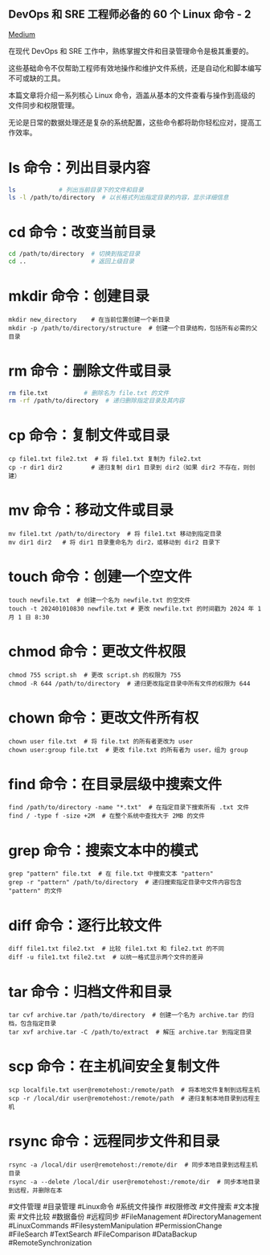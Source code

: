 ## DevOps 和 SRE 工程师必备的 60 个 Linux 命令 - 2

[Medium](https://andybowu.medium.com/)

在现代 DevOps 和 SRE 工作中，熟练掌握文件和目录管理命令是极其重要的。

这些基础命令不仅帮助工程师有效地操作和维护文件系统，还是自动化和脚本编写不可或缺的工具。

本篇文章将介绍一系列核心 Linux 命令，涵盖从基本的文件查看与操作到高级的文件同步和权限管理。

无论是日常的数据处理还是复杂的系统配置，这些命令都将助你轻松应对，提高工作效率。

# ls 命令：列出目录内容
```bash
ls            # 列出当前目录下的文件和目录
ls -l /path/to/directory  # 以长格式列出指定目录的内容，显示详细信息
```

# cd 命令：改变当前目录
```bash
cd /path/to/directory  # 切换到指定目录
cd ..                  # 返回上级目录
```

# mkdir 命令：创建目录
```
mkdir new_directory    # 在当前位置创建一个新目录
mkdir -p /path/to/directory/structure  # 创建一个目录结构，包括所有必需的父目录
```

# rm 命令：删除文件或目录
```bash
rm file.txt          # 删除名为 file.txt 的文件
rm -rf /path/to/directory  # 递归删除指定目录及其内容
```

# cp 命令：复制文件或目录
```
cp file1.txt file2.txt  # 将 file1.txt 复制为 file2.txt
cp -r dir1 dir2        # 递归复制 dir1 目录到 dir2（如果 dir2 不存在，则创建）
```

# mv 命令：移动文件或目录
```
mv file1.txt /path/to/directory  # 将 file1.txt 移动到指定目录
mv dir1 dir2   # 将 dir1 目录重命名为 dir2，或移动到 dir2 目录下
```

# touch 命令：创建一个空文件
```
touch newfile.txt  # 创建一个名为 newfile.txt 的空文件
touch -t 202401010830 newfile.txt # 更改 newfile.txt 的时间戳为 2024 年 1 月 1 日 8:30
```

# chmod 命令：更改文件权限
```
chmod 755 script.sh  # 更改 script.sh 的权限为 755
chmod -R 644 /path/to/directory  # 递归更改指定目录中所有文件的权限为 644
```

# chown 命令：更改文件所有权
```
chown user file.txt  # 将 file.txt 的所有者更改为 user
chown user:group file.txt  # 更改 file.txt 的所有者为 user，组为 group
```

# find 命令：在目录层级中搜索文件
```
find /path/to/directory -name "*.txt"  # 在指定目录下搜索所有 .txt 文件
find / -type f -size +2M  # 在整个系统中查找大于 2MB 的文件
```

# grep 命令：搜索文本中的模式
```
grep "pattern" file.txt  # 在 file.txt 中搜索文本 "pattern"
grep -r "pattern" /path/to/directory  # 递归搜索指定目录中文件内容包含 "pattern" 的文件
```

# diff 命令：逐行比较文件
```
diff file1.txt file2.txt  # 比较 file1.txt 和 file2.txt 的不同
diff -u file1.txt file2.txt  # 以统一格式显示两个文件的差异
```

# tar 命令：归档文件和目录
```
tar cvf archive.tar /path/to/directory  # 创建一个名为 archive.tar 的归档，包含指定目录
tar xvf archive.tar -C /path/to/extract  # 解压 archive.tar 到指定目录
```

# scp 命令：在主机间安全复制文件
```
scp localfile.txt user@remotehost:/remote/path  # 将本地文件复制到远程主机
scp -r /local/dir user@remotehost:/remote/path  # 递归复制本地目录到远程主机
```

# rsync 命令：远程同步文件和目录
```
rsync -a /local/dir user@remotehost:/remote/dir  # 同步本地目录到远程主机目录
rsync -a --delete /local/dir user@remotehost:/remote/dir  # 同步本地目录到远程，并删除在本
```

#文件管理 #目录管理 #Linux命令 #系统文件操作 #权限修改 #文件搜索 #文本搜索 #文件比较 #数据备份 #远程同步 #FileManagement #DirectoryManagement #LinuxCommands #FilesystemManipulation #PermissionChange #FileSearch #TextSearch #FileComparison #DataBackup #RemoteSynchronization
